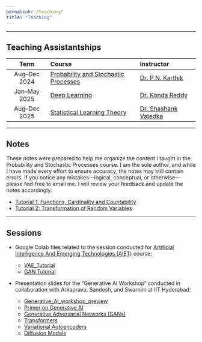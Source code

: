 ```yaml
---
permalink: /teaching/
title: "Teaching"
---
```


---

## Teaching Assistantships

| Term | Course | Instructor |
| :---: | :------------------------------------------ | :---------------------------------- |
| Aug–Dec 2024 | [Probability and Stochastic Processes](https://karthikpn.com/#/teaching/Probability-2024) | [Dr. P.N. Karthik](https://karthikpn.com) |
| Jan–May 2025 | [Deep Learning](https://krmopuri.github.io/dl25/) | [Dr. Konda Reddy](https://krmopuri.github.io/) |
| Aug–Dec 2025 | [Statistical Learning Theory](https://people.iith.ac.in/shashankvatedka/html/courses/2025/EE6327/course_details.html) | [Dr. Shashank Vatedka ](https://people.iith.ac.in/shashankvatedka/html/home.html) |

---
## Notes 
These notes were prepared to help me organize the content I taught in the Probability and Stochastic Processes course. I am the sole author, and while I have made every effort to ensure accuracy, the notes may still contain errors. If you notice any mistakes—logical, conceptual, or otherwise—please feel free to email me. I will review your feedback and update the notes accordingly.

- [Tutorial 1: Functions, Cardinality and Countability](https://drive.google.com/file/d/14rxvUuAeJjB99DxZRF0C-_xJmF9ol9DH/view?usp=sharing)
- [Tutorial 2: Transformation of Random Variables](https://drive.google.com/file/d/1HPHZ6dVaKUSYaXTDD54VvwcFjH5loSYL/view?usp=sharing)

---
## Sessions 

* Google Colab files related to the session conducted for [Artificial Intelligence And
Emerging Technologies (AIET)](https://talentsprint.com/course/artificial-intelligence-iit-hyderabad) course:

  * [VAE_Tutorial](https://colab.research.google.com/drive/1y9kd5rNufOa9iR3sQBb5PWoPULK-jLdI?usp=sharing)
  * [GAN Tutorial](https://colab.research.google.com/drive/1UTf2uzHgBg2no4LVFaf3O9l_EXmU9Hjl?usp=sharing)

* Presentation slides for the “Generative AI Workshop” conducted in collaboration with Arkaprava, Sandesh, and Swarnim at IIT Hyderabad:
  * [Generative_AI_workshop_preview](https://drive.google.com/file/d/1i-Fx38FhAGpeWbb7dgOzj2xQjirDGCul/view?usp=sharing)
  * [Primer on Generative AI](https://drive.google.com/file/d/1M0ajIMdpAqziDLn12Oyt0unSv6cfiWQa/view?usp=sharing)
  * [Generative Adversarial Networks (GANs)](https://drive.google.com/file/d/1fhoeEnoqiaQL3GkUI5LJOf-CaZr4i-uc/view?usp=sharing)
  * [Transformers](https://drive.google.com/file/d/1ThBKIKeISmCEzvupq7fOK_2qX26cp2xz/view?usp=sharing)
  * [Variational Autoencoders](https://drive.google.com/file/d/1HhVZnif3ZwimbdofOYXsIKKtmgRTHqCK/view?usp=sharing)
  * [Diffusion Models](https://drive.google.com/file/d/1qjONwtn-n9slx1yYHb8ufLvUpV9g73vP/view?usp=sharing)

